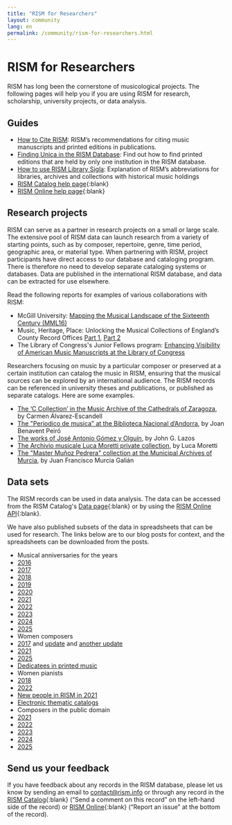 ```yaml
---
title: "RISM for Researchers"
layout: community
lang: en
permalink: /community/rism-for-researchers.html
---
```


# RISM for Researchers  

RISM has long been the cornerstone of musicological projects. The following pages will help you if you are using RISM for research, scholarship, university projects, or data analysis.  

## Guides  

- [How to Cite RISM](community/how-to-cite-rism): RISM’s recommendations for citing music manuscripts and printed editions in publications.    
- [Finding Unica in the RISM Database](/community/finding-unica-in-rism.html): Find out how to find printed editions that are held by only one institution in the RISM database.  
- [How to use RISM Library Sigla](/community/sigla/about.html): Explanation of RISM’s abbreviations for libraries, archives and collections with historical music holdings  
- [RISM Catalog help page](https://opac.rism.info/main-menu-/kachelmenu/help){:blank}  
- [RISM Online help page](https://rism.online/about/help){:blank}  

## Research projects  

RISM can serve as a partner in research projects on a small or large scale. The extensive pool of RISM data can launch research from a variety of starting points, such as by composer, repertoire, genre, time period, geographic area, or material type. When partnering with RISM, project participants have direct access to our database and cataloging program. There is therefore no need to develop separate cataloging systems or databases. Data are published in the international RISM database, and data can be extracted for use elsewhere.  

Read the following reports for examples of various collaborations with RISM:  
- McGill University: [Mapping the Musical Landscape of the Sixteenth Century (MML16)](/in_the_news/2019/07/29/mapping-the-musical-landscape-of-the-sixteenth.html)   
- Music, Heritage, Place: Unlocking the Musical Collections of England’s County Record Offices [Part 1](/library_collections/2024/09/26/music-from-english-local-archives-in-rism.html), [Part 2](/library_collections/2024/10/04/musical-discoveries-from-english-local-archives.html)   
- The Library of Congress's Junior Fellows program: [Enhancing Visibility of American Music Manuscripts at the Library of Congress](/library_collections/2024/02/08/library-of-congress-summer-report.html)

Researchers focusing on music by a particular composer or preserved at a certain institution can catalog the music in RISM, ensuring that the musical sources can be explored by an international audience. The RISM records can be referenced in university theses and publications, or published as separate catalogs. Here are some examples.
-  [The ‘C Collection’ in the Music Archive of the Cathedrals of Zaragoza](/new_publications/2023/08/17/discovering-new-music-collections.html), by Carmen Álvarez-Escandell
- [The "Periodico de musica" at the Biblioteca Nacional d’Andorra](/new_at_rism/2020/06/15/the-first-record-from-andorra-in-rism-the.html), by Joan Benavent Peiró  
- [The works of José Antonio Gómez y Olguín](/new_publications/2016/03/07/jos%C3%A9-antonio-g%C3%B3mez-y-olgu%C3%ADn-18051876-y-su-cat%C3%A1logo.html), by John G. Lazos  
- [The Archivio musicale Luca Moretti private collection](/library_collections/2023/06/01/the-archivio-musicale-luca-moretti-in-rism.html), by Luca Moretti  
- [The "Master Muñoz Pedrera" collection at the Municipal Archives of Murcia](/library_collections/2023/09/14/pedrera-collection-murcia.html), by Juan Francisco Murcia Galián   

## Data sets  

The RISM records can be used in data analysis. The data can be accessed from the RISM Catalog's [Data page](https://opac.rism.info/main-menu-/kachelmenu/data){:blank} or by using the [RISM Online API](https://rism.online/docs/api/api/){:blank}.  

We have also published subsets of the data in spreadsheets that can be used for research. The links below are to our blog posts for context, and the spreadsheets can be downloaded from the posts.
- Musical anniversaries for the years  
 - [2016](/musical_anniversaries/2016/01/04/musical-anniversaries-in-2016.html)  
 - [2017](/musical_anniversaries/2017/01/10/musical-anniversaries-in-2017.html)   
 - [2018](/musical_anniversaries/2018/01/08/musical-anniversaries-in-2018.html)   
 - [2019](/musical_anniversaries/2019/01/14/musical-anniversaries-in-2019.html)   
 - [2020](/musical_anniversaries/2020/01/09/2020-not-just-beethoven.html)   
 - [2021](/musical_anniversaries/2021/01/14/composer-anniversaries-2021.html)   
 - [2022](/musical_anniversaries/2022/01/10/musician-anniversaries-2022.html)   
 - [2023](/musical_anniversaries/2023/01/09/musical-anniversaries-in-2023.html)   
 - [2024](/musical_anniversaries/2024/01/11/musical-anniversaries-in-2024.html)  
 - [2025](/musical_anniversaries/2025/01/09/musical-anniversaries-in-2025.html)  
- Women composers  
 - [2017](/events/2017/03/08/international-womens-day-women-composers-in.html) and [update](/new_at_rism/2017/06/29/eight-more-women-composers.html) and [another  update](/new_at_rism/2017/10/19/twelve-more-women-composers.html)   
 - [2021](/events/2021/03/08/international-womens-day-2021-women-composers-rism.html)   
  - [2025](/events/2025/03/06/international-womens-day-women-composers.html)
- [Dedicatees in printed music](/events/2022/02/14/musical-dedications-in-love-and-friendship.html)   
- Women pianists  
 - [2018](/events/2018/03/08/international-womens-day-women-pianists-in-rism.html)   
 - [2022](/events/2022/03/08/international-womens-day-women-pianists-in-rism.html)   
- [New people in RISM in 2021](/new_at_rism/2022/02/24/new-people-in-the-rism-online-catalog-2021.html)   
- [Electronic thematic catalogs](/new_at_rism/2020/11/09/electronic-thematic-catalogs.html)  
- Composers in the public domain
 - [2021](/in_the_news/2021/02/22/public-domain-music-2021.html)  
 - [2022](/in_the_news/2022/01/20/the-musical-public-domain-in-2022.html)
 - [2023](/in_the_news/2023/02/14/public-domain-2023.html)   
 - [2024](/in_the_news/2024/01/25/musical-public-domain-2024.html)   
 - [2025](/in_the_news/2025/02/20/public-domain-2025.html)  

## Send us your feedback  

If you have feedback about any records in the RISM database, please let us know by sending an email to [contact@rism.info](mailto:contact@rism.info) or through any record in the [RISM Catalog](https://opac.rism.info/main-menu-/kachelmenu){:blank} (“Send a comment on this record” on the left-hand side of the record) or [RISM Online](https://rism.online/){:blank} (“Report an issue” at the bottom of the record).
